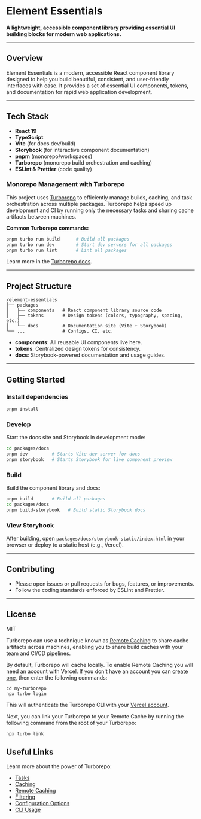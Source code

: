 # Element Essentials

**A lightweight, accessible component library providing essential UI building blocks for modern web applications.**

---

## Overview
Element Essentials is a modern, accessible React component library designed to help you build beautiful, consistent, and user-friendly interfaces with ease. It provides a set of essential UI components, tokens, and documentation for rapid web application development.

---

## Tech Stack
- **React 19**
- **TypeScript**
- **Vite** (for docs dev/build)
- **Storybook** (for interactive component documentation)
- **pnpm** (monorepo/workspaces)
- **Turborepo** (monorepo build orchestration and caching)
- **ESLint & Prettier** (code quality)

### Monorepo Management with Turborepo
This project uses [Turborepo](https://turbo.build/) to efficiently manage builds, caching, and task orchestration across multiple packages. Turborepo helps speed up development and CI by running only the necessary tasks and sharing cache artifacts between machines.

**Common Turborepo commands:**
```sh
pnpm turbo run build      # Build all packages
pnpm turbo run dev        # Start dev servers for all packages
pnpm turbo run lint       # Lint all packages
```
Learn more in the [Turborepo docs](https://turbo.build/repo/docs).

---

## Project Structure
```
/element-essentials
├── packages
│   ├── components   # React component library source code
│   ├── tokens       # Design tokens (colors, typography, spacing, etc.)
│   └── docs         # Documentation site (Vite + Storybook)
└── ...              # Configs, CI, etc.
```

- **components**: All reusable UI components live here.
- **tokens**: Centralized design tokens for consistency.
- **docs**: Storybook-powered documentation and usage guides.

---

## Getting Started

### Install dependencies
```sh
pnpm install
```

### Develop
Start the docs site and Storybook in development mode:
```sh
cd packages/docs
pnpm dev         # Starts Vite dev server for docs
pnpm storybook   # Starts Storybook for live component preview
```

### Build
Build the component library and docs:
```sh
pnpm build       # Build all packages
cd packages/docs
pnpm build-storybook   # Build static Storybook docs
```

### View Storybook
After building, open `packages/docs/storybook-static/index.html` in your browser or deploy to a static host (e.g., Vercel).

---

## Contributing
- Please open issues or pull requests for bugs, features, or improvements.
- Follow the coding standards enforced by ESLint and Prettier.

---

## License
MIT

Turborepo can use a technique known as [Remote Caching](https://turborepo.com/docs/core-concepts/remote-caching) to share cache artifacts across machines, enabling you to share build caches with your team and CI/CD pipelines.

By default, Turborepo will cache locally. To enable Remote Caching you will need an account with Vercel. If you don't have an account you can [create one](https://vercel.com/signup?utm_source=turborepo-examples), then enter the following commands:

```
cd my-turborepo
npx turbo login
```

This will authenticate the Turborepo CLI with your [Vercel account](https://vercel.com/docs/concepts/personal-accounts/overview).

Next, you can link your Turborepo to your Remote Cache by running the following command from the root of your Turborepo:

```
npx turbo link
```

## Useful Links

Learn more about the power of Turborepo:

- [Tasks](https://turborepo.com/docs/core-concepts/monorepos/running-tasks)
- [Caching](https://turborepo.com/docs/core-concepts/caching)
- [Remote Caching](https://turborepo.com/docs/core-concepts/remote-caching)
- [Filtering](https://turborepo.com/docs/core-concepts/monorepos/filtering)
- [Configuration Options](https://turborepo.com/docs/reference/configuration)
- [CLI Usage](https://turborepo.com/docs/reference/command-line-reference)
